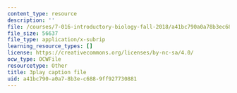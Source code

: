 ```yaml
---
content_type: resource
description: ''
file: /courses/7-016-introductory-biology-fall-2018/a41bc790a0a78b3ec6889ff927730881_rZjwF5z-Xfw.srt
file_size: 56637
file_type: application/x-subrip
learning_resource_types: []
license: https://creativecommons.org/licenses/by-nc-sa/4.0/
ocw_type: OCWFile
resourcetype: Other
title: 3play caption file
uid: a41bc790-a0a7-8b3e-c688-9ff927730881
---
```

